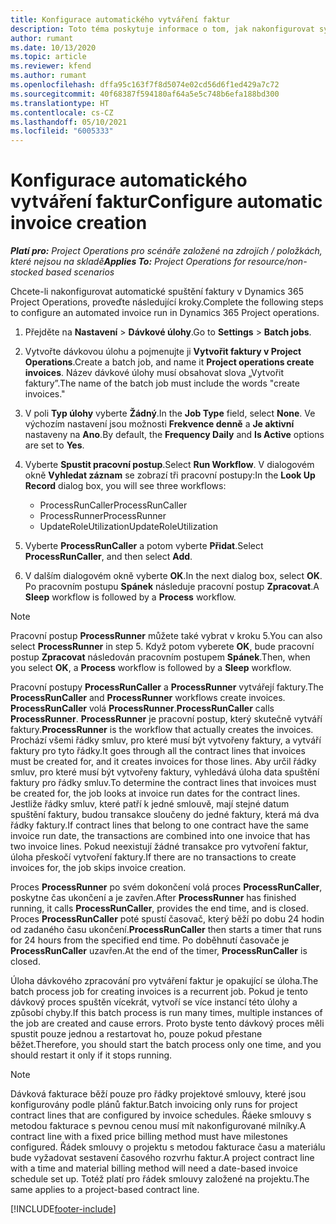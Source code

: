 ```yaml
---
title: Konfigurace automatického vytváření faktur
description: Toto téma poskytuje informace o tom, jak nakonfigurovat systém pro automatické generování faktur.
author: rumant
ms.date: 10/13/2020
ms.topic: article
ms.reviewer: kfend
ms.author: rumant
ms.openlocfilehash: dffa95c163f7f8d5074e02cd56d6f1ed429a7c72
ms.sourcegitcommit: 40f68387f594180af64a5e5c748b6efa188bd300
ms.translationtype: HT
ms.contentlocale: cs-CZ
ms.lasthandoff: 05/10/2021
ms.locfileid: "6005333"
---
```

# <a name="configure-automatic-invoice-creation"></a><span data-ttu-id="cfcff-103">Konfigurace automatického vytváření faktur</span><span class="sxs-lookup"><span data-stu-id="cfcff-103">Configure automatic invoice creation</span></span>

<span data-ttu-id="cfcff-104">_**Platí pro:** Project Operations pro scénáře založené na zdrojích / položkách, které nejsou na skladě_</span><span class="sxs-lookup"><span data-stu-id="cfcff-104">_**Applies To:** Project Operations for resource/non-stocked based scenarios_</span></span>


<span data-ttu-id="cfcff-105">Chcete-li nakonfigurovat automatické spuštění faktury v Dynamics 365 Project Operations, proveďte následující kroky.</span><span class="sxs-lookup"><span data-stu-id="cfcff-105">Complete the following steps to configure an automated invoice run in Dynamics 365 Project operations.</span></span>

1. <span data-ttu-id="cfcff-106">Přejděte na **Nastavení** > **Dávkové úlohy**.</span><span class="sxs-lookup"><span data-stu-id="cfcff-106">Go to **Settings** > **Batch jobs**.</span></span>
2. <span data-ttu-id="cfcff-107">Vytvořte dávkovou úlohu a pojmenujte ji **Vytvořit faktury v Project Operations**.</span><span class="sxs-lookup"><span data-stu-id="cfcff-107">Create a batch job, and name it **Project operations create invoices**.</span></span> <span data-ttu-id="cfcff-108">Název dávkové úlohy musí obsahovat slova „Vytvořit faktury”.</span><span class="sxs-lookup"><span data-stu-id="cfcff-108">The name of the batch job must include the words "create invoices."</span></span>
3. <span data-ttu-id="cfcff-109">V poli **Typ úlohy** vyberte **Žádný**.</span><span class="sxs-lookup"><span data-stu-id="cfcff-109">In the **Job Type** field, select **None**.</span></span> <span data-ttu-id="cfcff-110">Ve výchozím nastavení jsou možnosti **Frekvence denně** a **Je aktivní** nastaveny na **Ano**.</span><span class="sxs-lookup"><span data-stu-id="cfcff-110">By default, the **Frequency Daily** and **Is Active** options are set to **Yes**.</span></span>
4. <span data-ttu-id="cfcff-111">Vyberte **Spustit pracovní postup**.</span><span class="sxs-lookup"><span data-stu-id="cfcff-111">Select **Run Workflow**.</span></span> <span data-ttu-id="cfcff-112">V dialogovém okně **Vyhledat záznam** se zobrazí tři pracovní postupy:</span><span class="sxs-lookup"><span data-stu-id="cfcff-112">In the **Look Up Record** dialog box, you will see three workflows:</span></span>

    - <span data-ttu-id="cfcff-113">ProcessRunCaller</span><span class="sxs-lookup"><span data-stu-id="cfcff-113">ProcessRunCaller</span></span>
    - <span data-ttu-id="cfcff-114">ProcessRunner</span><span class="sxs-lookup"><span data-stu-id="cfcff-114">ProcessRunner</span></span>
    - <span data-ttu-id="cfcff-115">UpdateRoleUtilization</span><span class="sxs-lookup"><span data-stu-id="cfcff-115">UpdateRoleUtilization</span></span>

5. <span data-ttu-id="cfcff-116">Vyberte **ProcessRunCaller** a potom vyberte **Přidat**.</span><span class="sxs-lookup"><span data-stu-id="cfcff-116">Select **ProcessRunCaller**, and then select **Add**.</span></span>
6. <span data-ttu-id="cfcff-117">V dalším dialogovém okně vyberte **OK**.</span><span class="sxs-lookup"><span data-stu-id="cfcff-117">In the next dialog box, select **OK**.</span></span> <span data-ttu-id="cfcff-118">Po pracovním postupu **Spánek** následuje pracovní postup **Zpracovat**.</span><span class="sxs-lookup"><span data-stu-id="cfcff-118">A **Sleep** workflow is followed by a **Process** workflow.</span></span>

  > [!NOTE]
  > <span data-ttu-id="cfcff-119">Pracovní postup **ProcessRunner** můžete také vybrat v kroku 5.</span><span class="sxs-lookup"><span data-stu-id="cfcff-119">You can also select **ProcessRunner** in step 5.</span></span> <span data-ttu-id="cfcff-120">Když potom vyberete **OK**, bude pracovní postup **Zpracovat** následován pracovním postupem **Spánek**.</span><span class="sxs-lookup"><span data-stu-id="cfcff-120">Then, when you select **OK**, a **Process** workflow is followed by a **Sleep** workflow.</span></span>

<span data-ttu-id="cfcff-121">Pracovní postupy **ProcessRunCaller** a **ProcessRunner** vytvářejí faktury.</span><span class="sxs-lookup"><span data-stu-id="cfcff-121">The **ProcessRunCaller** and **ProcessRunner** workflows create invoices.</span></span> <span data-ttu-id="cfcff-122">**ProcessRunCaller** volá **ProcessRunner**.</span><span class="sxs-lookup"><span data-stu-id="cfcff-122">**ProcessRunCaller** calls **ProcessRunner**.</span></span> <span data-ttu-id="cfcff-123">**ProcessRunner** je pracovní postup, který skutečně vytváří faktury.</span><span class="sxs-lookup"><span data-stu-id="cfcff-123">**ProcessRunner** is the workflow that actually creates the invoices.</span></span> <span data-ttu-id="cfcff-124">Prochází všemi řádky smluv, pro které musí být vytvořeny faktury, a vytváří faktury pro tyto řádky.</span><span class="sxs-lookup"><span data-stu-id="cfcff-124">It goes through all the contract lines that invoices must be created for, and it creates invoices for those lines.</span></span> <span data-ttu-id="cfcff-125">Aby určil řádky smluv, pro které musí být vytvořeny faktury, vyhledává úloha data spuštění faktury pro řádky smluv.</span><span class="sxs-lookup"><span data-stu-id="cfcff-125">To determine the contract lines that invoices must be created for, the job looks at invoice run dates for the contract lines.</span></span> <span data-ttu-id="cfcff-126">Jestliže řádky smluv, které patří k jedné smlouvě, mají stejné datum spuštění faktury, budou transakce sloučeny do jedné faktury, která má dva řádky faktury.</span><span class="sxs-lookup"><span data-stu-id="cfcff-126">If contract lines that belong to one contract have the same invoice run date, the transactions are combined into one invoice that has two invoice lines.</span></span> <span data-ttu-id="cfcff-127">Pokud neexistují žádné transakce pro vytvoření faktur, úloha přeskočí vytvoření faktury.</span><span class="sxs-lookup"><span data-stu-id="cfcff-127">If there are no transactions to create invoices for, the job skips invoice creation.</span></span>

<span data-ttu-id="cfcff-128">Proces **ProcessRunner** po svém dokončení volá proces **ProcessRunCaller**, poskytne čas ukončení a je zavřen.</span><span class="sxs-lookup"><span data-stu-id="cfcff-128">After **ProcessRunner** has finished running, it calls **ProcessRunCaller**, provides the end time, and is closed.</span></span> <span data-ttu-id="cfcff-129">Proces **ProcessRunCaller** poté spustí časovač, který běží po dobu 24 hodin od zadaného času ukončení.</span><span class="sxs-lookup"><span data-stu-id="cfcff-129">**ProcessRunCaller** then starts a timer that runs for 24 hours from the specified end time.</span></span> <span data-ttu-id="cfcff-130">Po doběhnutí časovače je **ProcessRunCaller** uzavřen.</span><span class="sxs-lookup"><span data-stu-id="cfcff-130">At the end of the timer, **ProcessRunCaller** is closed.</span></span>

<span data-ttu-id="cfcff-131">Úloha dávkového zpracování pro vytváření faktur je opakující se úloha.</span><span class="sxs-lookup"><span data-stu-id="cfcff-131">The batch process job for creating invoices is a recurrent job.</span></span> <span data-ttu-id="cfcff-132">Pokud je tento dávkový proces spuštěn vícekrát, vytvoří se více instancí této úlohy a způsobí chyby.</span><span class="sxs-lookup"><span data-stu-id="cfcff-132">If this batch process is run many times, multiple instances of the job are created and cause errors.</span></span> <span data-ttu-id="cfcff-133">Proto byste tento dávkový proces měli spustit pouze jednou a restartovat ho, pouze pokud přestane běžet.</span><span class="sxs-lookup"><span data-stu-id="cfcff-133">Therefore, you should start the batch process only one time, and you should restart it only if it stops running.</span></span>

> [!NOTE]
> <span data-ttu-id="cfcff-134">Dávková fakturace běží pouze pro řádky projektové smlouvy, které jsou konfigurovány podle plánů faktur.</span><span class="sxs-lookup"><span data-stu-id="cfcff-134">Batch invoicing only runs for project contract lines that are configured by invoice schedules.</span></span> <span data-ttu-id="cfcff-135">Řáeke smlouvy s metodou fakturace s pevnou cenou musí mít nakonfigurované milníky.</span><span class="sxs-lookup"><span data-stu-id="cfcff-135">A contract line with a fixed price billing method must have milestones configured.</span></span> <span data-ttu-id="cfcff-136">Řádek smlouvy o projektu s metodou fakturace času a materiálu bude vyžadovat sestavení časového rozvrhu faktur.</span><span class="sxs-lookup"><span data-stu-id="cfcff-136">A project contract line with a time and material billing method will need a date-based invoice schedule set up.</span></span> <span data-ttu-id="cfcff-137">Totéž platí pro řádek smlouvy založené na projektu.</span><span class="sxs-lookup"><span data-stu-id="cfcff-137">The same applies to a project-based contract line.</span></span>     


[!INCLUDE[footer-include](../includes/footer-banner.md)]